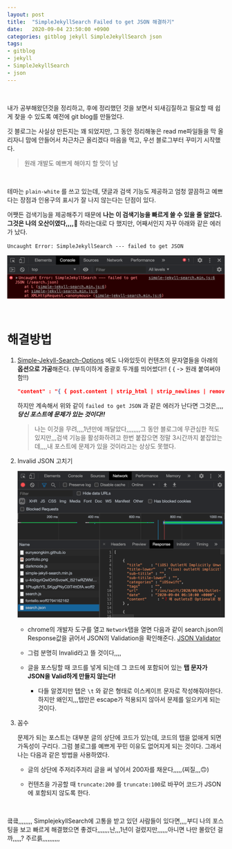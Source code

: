 ```yaml
---
layout: post
title:  "SimpleJekyllSearch Failed to get JSON 해결하기"
date:   2020-09-04 23:50:00 +0900
categories: gitblog jekyll SimpleJekyllSearch json
tags: 
- gitblog 
- jekyll 
- SimpleJekyllSearch 
- json
---
```


<br>

내가 공부해왔던것을 정리하고, 후에 정리했던 것을 보면서 되새김질하고 필요할 때 쉽게 찾을 수 있도록 예전에 git blog를 만들었다.

깃 블로그는 사실상 만든지는 꽤 되었지만, 그 동안 정리해놓은 read me파일들을 막 올리자니 맘에 안들어서 차근차근 올리겠다 마음을 먹고, 우선 블로그부터 꾸미기 시작했다.

> 원래 개발도 예쁘게 해야지 할 맛이 남  

<br>

테마는 `plain-white` 를 쓰고 있는데, 댓글과 검색 기능도 제공하고 엄청 깔끔하고 예쁘다는 장점과 인용구의 표시가 잘 나지 않는다는 단점이 있다.

어쨋든 검색기능을 제공해주기 때문에 **나는 이 검색기능을 빠르게 쓸 수 있을 줄 알았다. 그것은 나의 오산이였다,,,,🤯** 하라는대로 다 했지만, 어째서인지 자꾸 아래와 같은 에러가 났다.   

`Uncaught Error: SimpleJekyllSearch --- failed to get JSON`

![image-20200904105001](/assets/image/image-20200904105001.png)


<br>



# 해결방법

1. [Simple-Jekyll-Search-Options](https://github.com/christian-fei/Simple-Jekyll-Search/wiki#options) 에도 나와있듯이 컨텐츠의 문자열들을 아래의 **옵션으로 가공**해준다. (부득이하게 중괄호 두개를 띄어썼다!! { { -> 원래 붙여써야함!!)	

   ```json
   "content" : "{ { post.content | strip_html | strip_newlines | remove_chars | escape | truncate:200 } .}"
   ```

   하지만 계속해서 위와 같이 `failed to get JSON` 과 같은 에러가 난다면 그것은,,,, ***당신 포스트에 문제가 있는 것이다!!***  

   > 나는 이것을 무려,,,,1년만에 깨달았다,,,,,,,,그 동안 블로그에 무관심한 적도 있지만,,,검색 기능을 활성화하려고 한번 붙잡으면 정말 3시간까지 붙잡았는데,,,,내 포스트에 문제가 있을 것이라고는 상상도 못했다.  
  
    

2. Invalid JSON 고치기

    ![image-20200904232029538](/assets/image/image-20200904232029538.png)

    * chrome의 개발자 도구를 열고 `Network`탭을 열면 다음과 같이 search.json의 Response값을 긁어서 JSON의 Validation을 확인해준다. [JSON Validator](https://jsonlint.com/)

   * 그럼 분명히 Invalid라고 뜰 것이다,,,,

   * 글을 포스팅할 때 코드를 넣게 되는데 그 코드에 포함되어 있는 **탭 문자가 JSON을 Valid하게 만들지 않는다!**
     * 다들 알겠지만 탭은 `\t` 와 같은 형태로 이스케이프 문자로 작성해줘야한다. 하지만 왜인지,,,탭만은 escape가 적용되지 않아서 문제를 일으키게 되는 것이다.  
  

3. 꼼수

   문제가 되는 포스트는 대부분 글의 상단에 코드가 있는데, 코드의 탭을 없애게 되면 가독성이 구리다. 그럼 블로그를 예쁘게 꾸민 이유도 없어지게 되는 것이다. 그래서 나는 다음과 같은 방법을 사용하였다.

   * 글의 상단에 주저리주저리 글을 써 넣어서 200자를 채운다,,,,,(찌질,,,🙃)

   * 컨텐츠을 가공할 때 `truncate:200` 를 `truncate:100`로 바꾸어 코드가 JSON에 포함되지 않도록 한다.  


<br>


킄킄,,,,,,,, SimplejekyllSearch에 고통을 받고 있던 사람들이 있다면,,,,부디 나의 포스팅을 보고 빠르게 해결했으면 좋겠다,,,,,,,난,,,1년이 걸렸지만,,,,,,아니면 나만 몰랐던 걸까,,,,,? 주르륽,,,,,,,,,,





